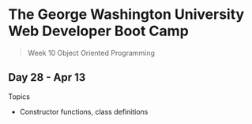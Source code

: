 # **The George Washington University Web Developer Boot Camp**
> Week 10 Object Oriented Programming

## **Day 28 - Apr 13**
Topics
- Constructor functions, class definitions